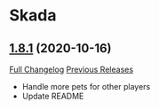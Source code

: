 # Skada

## [1.8.1](https://github.com/nebularg/Skada/tree/1.8.1) (2020-10-16)
[Full Changelog](https://github.com/nebularg/Skada/compare/1.8.0...1.8.1) [Previous Releases](https://github.com/nebularg/Skada/releases)

- Handle more pets for other players  
- Update README  

